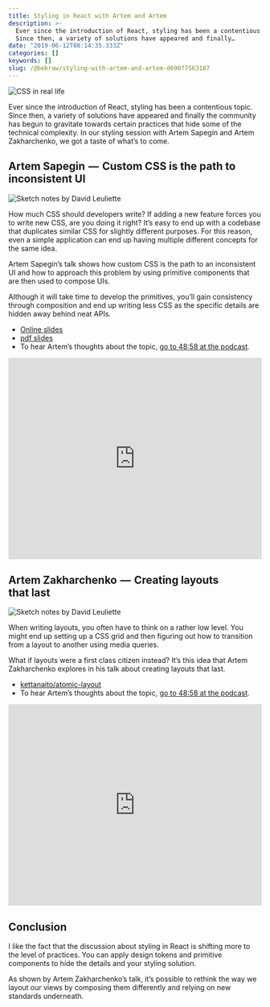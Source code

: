 ```yaml
---
title: Styling in React with Artem and Artem
description: >-
  Ever since the introduction of React, styling has been a contentious topic.
  Since then, a variety of solutions have appeared and finally…
date: "2019-06-12T08:14:35.333Z"
categories: []
keywords: []
slug: /@bebraw/styling-with-artem-and-artem-d690f7563187
---
```


![CSS in real life](img/1__2KKfYoHfrYY7yqO4pHfFhA.jpeg)

Ever since the introduction of React, styling has been a contentious topic. Since then, a variety of solutions have appeared and finally the community has begun to gravitate towards certain practices that hide some of the technical complexity. In our styling session with Artem Sapegin and Artem Zakharchenko, we got a taste of what’s to come.

## Artem Sapegin  —  Custom CSS is the path to inconsistent UI

![Sketch notes by [David Leuliette](https://davidl.fr)](img/1__KZ9sYBulSXVnh2NWsn1pjg.png)

How much CSS should developers write? If adding a new feature forces you to write new CSS, are you doing it right? It’s easy to end up with a codebase that duplicates similar CSS for slightly different purposes. For this reason, even a simple application can end up having multiple different concepts for the same idea.

Artem Sapegin’s talk shows how custom CSS is the path to an inconsistent UI and how to approach this problem by using primitive components that are then used to compose UIs.

Although it will take time to develop the primitives, you’ll gain consistency through composition and end up writing less CSS as the specific details are hidden away behind neat APIs.

- [Online slides](https://stopwritingcss.netlify.com/)
- [pdf slides](https://slides.react-finland.fi/2019/artem-sapegin.pdf)
- To hear Artem’s thoughts about the topic, [go to 48:58 at the podcast](https://webbidevaus.fi/46).

<iframe width="100%" height="400" src="https://www.youtube.com/embed/_CsBRkRTzIA" frameborder="0" allow="accelerometer; autoplay; encrypted-media; gyroscope; picture-in-picture" allowfullscreen></iframe>

## Artem Zakharchenko  —  Creating layouts that last

![Sketch notes by [David Leuliette](https://davidl.fr)](img/1__kblwRax6hDyA7OSI__4MYsw.png)

When writing layouts, you often have to think on a rather low level. You might end up setting up a CSS grid and then figuring out how to transition from a layout to another using media queries.

What if layouts were a first class citizen instead? It’s this idea that Artem Zakharchenko explores in his talk about creating layouts that last.

- [kettanaito/atomic-layout](https://github.com/kettanaito/atomic-layout)
- To hear Artem’s thoughts about the topic, [go to 48:58 at the podcast](https://webbidevaus.fi/46).

<iframe width="100%" height="400" src="https://www.youtube.com/embed/_HrXUB97xQs" frameborder="0" allow="accelerometer; autoplay; encrypted-media; gyroscope; picture-in-picture" allowfullscreen></iframe>

## Conclusion

I like the fact that the discussion about styling in React is shifting more to the level of practices. You can apply design tokens and primitive components to hide the details and your styling solution.

As shown by Artem Zakharchenko’s talk, it’s possible to rethink the way we layout our views by composing them differently and relying on new standards underneath.
